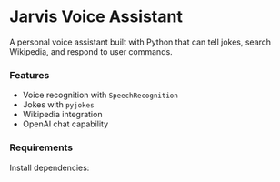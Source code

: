 # Jarvis Voice Assistant

A personal voice assistant built with Python that can tell jokes, search Wikipedia, and respond to user commands.

### Features
- Voice recognition with `SpeechRecognition`
- Jokes with `pyjokes`
- Wikipedia integration
- OpenAI chat capability

### Requirements
Install dependencies:
